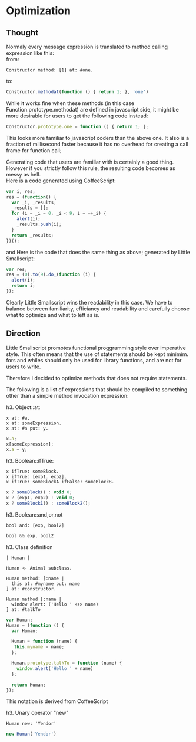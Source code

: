 Optimization
============

Thought
-------

Normaly every message expression is translated to method calling expression like this:  
from:  

```smalltalk
Constructor method: [1] at: #one.
```

to:  

```javascript
Constructor.methodat(function () { return 1; }, 'one')
```

While it works fine when these methods (in this case Function.prototype.methodat) are defined in javascript side, it might be more desirable for users to get the following code instead:

```javascript
Constructor.prototype.one = function () { return 1; };
```

This looks more familiar to javascript coders than the above one. It also is a fraction of millisecond faster because it has no overhead for creating a call frame for function call;  

Generating code that users are familiar with is certainly a good thing. However if you strictly follow this rule, the resulting code becomes as messy as hell.  
Here is a code generated using CoffeeScript:  

```javascript
var i, res;
res = (function() {
  var _i, _results;
  _results = [];
  for (i = _i = 0; _i < 9; i = ++_i) {
    alert(i);
    _results.push(i);
  }
  return _results;
})();
```

and Here is the code that does the same thing as above; generated by Little Smallscript:  

```javascript
var res;
res = (0).to(9).do_(function (i) {
  alert(i);
  return i;
});
```

Clearly Little Smallscript wins the readability in this case.
We have to balance between familiarity, efficiancy and readability and carefully choose what to optimize and what to left as is.

Direction
----------

Little Smallscript promotes functional proggramming style over imperative style. This often means that the use of statements should be kept minimim.  
fors and whiles should only be used for library functions, and are not for users to write.

Therefore I decided to optimize methods that does not require statements.

The following is a list of expressions that should be compiled to something other than a simple method invocation expression:

h3. Object::at:

```smalltalk
x at: #a.
x at: someExpression.
x at: #a put: y.
```

```javascript
x.a;
x[someExpression];
x.a = y;
```

h3. Boolean::ifTrue:

```smalltalk
x ifTrue: someBlock.
x ifTrue: [exp1. exp2].
x ifTrue: someBlockA ifFalse: someBlockB.
```

```javascript
x ? someBlock() : void 0;
x ? (exp1, exp2) : void 0;
x ? someBlock1() : someBlock2();
```

h3. Boolean::and,or,not

```smalltalk
bool and: [exp, bool2]
```

```javascript
bool && exp, bool2
```

h3. Class definition

```smalltalk
| Human |

Human <- Animal subclass.

Human method: [:name |
  this at: #myname put: name
] at: #constructor.

Human method [:name |
  window alert: ('Hello ' <+> name)
] at: #talkTo
```

```javascript
var Human;
Human = (function () {
  var Human;

  Human = function (name) {
   this.myname = name;
  };

  Human.prototype.talkTo = function (name) {
    window.alert('Hello ' + name)
  };

  return Human;
});
```

This notation is derived from CoffeeScript

h3. Unary operator "new"

```smalltalk
Human new: 'Yendor'
```

```javascript
new Human('Yendor')
```
